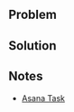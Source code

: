 ## Problem
<!-- What are you trying to solve? -->

## Solution
<!-- How does this change fix the problem? -->

## Notes
<!-- Link the Asana task here -->
* [Asana Task]()

<!-- For non-template repos: Reference the owning team to add to all PRs -->
<!-- Ex: @shopsmart/web-team -->

